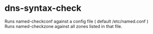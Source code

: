 # dns-syntax-check

Runs named-checkconf against a config file ( default /etc/named.conf )
Runs named-checkzone against all zones listed in that file. 
